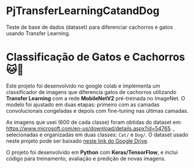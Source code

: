 # PjTransferLearningCatandDog
Teste de base de dados (dataset) para diferenciar cachorros e gatos usando Transfer Learning.

# Classificação de Gatos e Cachorros 🐱🐶

Este projeto foi desenvolvido no google colab e implementa um classificador de imagens que diferencia gatos de cachorros utilizando **Transfer Learning** com a rede **MobileNetV2** pré-treinada no ImageNet. O modelo foi ajustado em duas etapas: primeiro com as camadas convolucionais congeladas e depois com fine-tuning nas últimas camadas.  

As imagens que usei (600 de cada classe) foram obtidas do dataset em: https://www.microsoft.com/en-us/download/details.aspx?id=54765. , selecionadas e organizadas em duas classes: `Cat/` e `Dog/`. 
O dataset usado neste projeto pode ser baixado [neste link do Google Drive]( https://drive.google.com/file/d/1PRAvEj84vg3gbSBnk0ou4vvHbxMwZQy8/view?usp=sharing).

O projeto foi desenvolvido em **Python** com **Keras/TensorFlow**, e inclui código para treinamento, avaliação e predição de novas imagens.
